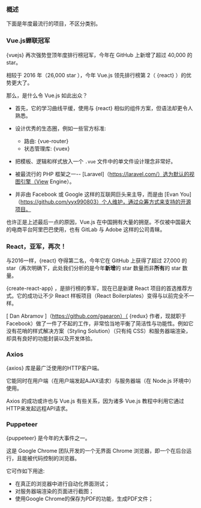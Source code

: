 ### 概述

下面是年度最流行的项目，不区分类别。

### Vue.js蝉联冠军

{vuejs} 再次强势登顶年度排行榜冠军，今年在 GitHub 上新增了超过 40,000 的 star。

相较于 2016 年（26,000 star ），今年 Vue.js 领先排行榜第 2（ {react} ）的优势更大了。

那么，是什么令 Vue.js 如此出众？

* 首先，它的学习曲线平缓，使用与 {react} 相似的组件方案，但语法却更令人熟悉。

* 设计优秀的生态圈，例如一些官方标准:
  * 路由: {vue-router}
  * 状态管理库: {vuex}

* 把模板、逻辑和样式放入一个 `.vue` 文件中的单文件设计理念非常好。

* 被最流行的 PHP 框架之一-- [Laravel]（https://laravel.com/）选为默认的视图引擎（View Engine）。

* 并非由 Facebook 或 Google 这样的互联网巨头来主导，而是由 [Evan You]（https://github.com/yyx990803）个人维护，通过众筹方式来支持的开源项目。

也许正是上述最后一点的原因，Vue.js 在中国拥有大量的拥趸。不仅被中国最大的电商平台阿里巴巴使用，也有 GitLab 与 Adobe 这样的公司青睐。

### React，亚军，再次！

与2016一样，{react} 夺得第二名，今年它在 GitHub 上获得了超过 27,000 的 star（再次明确下，此处我们分析的是今年**新增**的 star 数量而非**所有**的 star 数量。

{create-react-app} ，是排行榜的季军，现在已是新建 React 项目的首选推荐方式。它的成功让不少 React 样板项目（React Boilerplates）变得与以前完全不一样。

[ Dan Abramov ]（https://github.com/gaearon）（ {redux} 作者，现就职于 Facebook）做了一件了不起的工作，非常恰当地平衡了简洁性与功能性。例如它没有花哨的样式解决方案（Styling Solution）（只有纯 CSS）和服务器端渲染，却具有良好的功能封装以及开发体验。

### Axios

{axios} 库是最广泛使用的HTTP客户端。

它能同时在用户端（在用户端发起AJAX请求）与服务器端（在 Node.js 环境中）使用。

Axios 的成功或许也与 Vue.js 有些关系，因为诸多 Vue.js 教程中利用它通过HTTP来发起远程API请求。

### Puppeteer

{puppeteer} 是今年的大事件之一。

这是 Google Chrome 团队开发的一个无界面 Chrome 浏览器，即一个在后台运行，且能被代码控制的浏览器。

它可作如下用途:

* 在真正的浏览器中进行自动化界面测试；
* 对服务器端渲染的页面进行截图；
* 使用Google Chrome的保存为PDF的功能，生成PDF文件；
